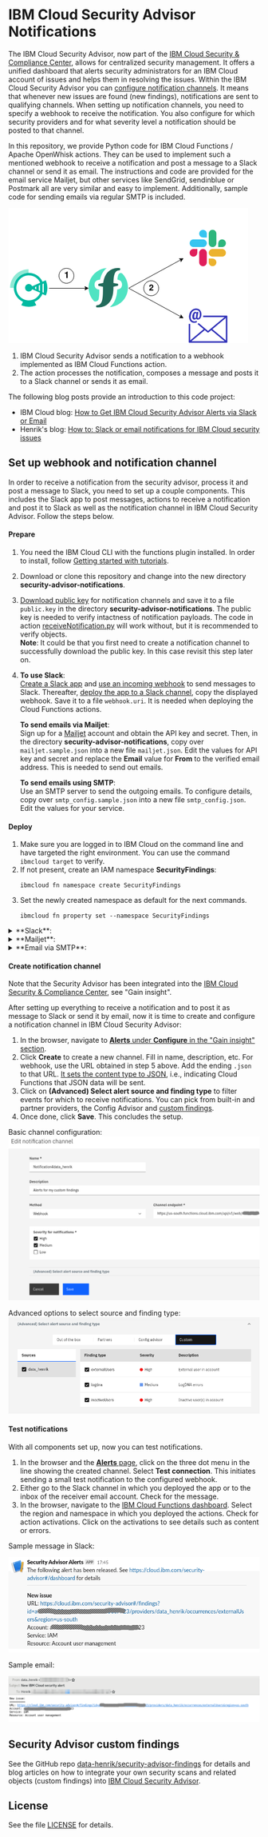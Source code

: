 # IBM Cloud Security Advisor Notifications
The IBM Cloud Security Advisor, now part of the [IBM Cloud Security & Compliance Center](https://cloud.ibm.com/security-compliance/overview), allows for centralized security management. It offers a unified dashboard that alerts security administrators for an IBM Cloud account of issues and helps them in resolving the issues. Within the IBM Cloud Security Advisor you can [configure notification channels](https://cloud.ibm.com/docs/services/security-advisor?topic=security-advisor-notifications). It means that whenever new issues are found (new findings), notifications are sent to qualifying channels. When setting up notification channels, you need to specify a webhook to receive the notification. You also configure for which security providers and for what severity level a notification should be posted to that channel.

In this repository, we provide Python code for IBM Cloud Functions / Apache OpenWhisk actions. They can be used to implement such a mentioned webhook to receive a notification and post a message to a Slack channel or send it as email. The instructions and code are provided for the email service Mailjet, but other services like SendGrid, sendinblue or Postmark all are very similar and easy to implement. Additionally, sample code for sending emails via regular SMTP is included.

![Architecture](/screenshots/SecAdv_Notifications_Architecture.png)

1. IBM Cloud Security Advisor sends a notification to a webhook implemented as IBM Cloud Functions action.
2. The action processes the notification, composes a message and posts it to a Slack channel or sends it as email.


The following blog posts provide an introduction to this code project:
- IBM Cloud blog: [How to Get IBM Cloud Security Advisor Alerts via Slack or Email](https://www.ibm.com/cloud/blog/ibm-cloud-security-advisor-alerts-via-slack-or-email)
- Henrik's blog: [How to: Slack or email notifications for IBM Cloud security issues](https://blog.4loeser.net/2020/03/how-to-slack-or-email-notifications-for.html)


## Set up webhook and notification channel
In order to receive a notification from the security advisor, process it and post a message to Slack, you need to set up a couple components. This includes the Slack app to post messages, actions to receive a notification and post it to Slack as well as the notification channel in IBM Cloud Security Advisor. Follow the steps below.

#### Prepare
1. You need the IBM Cloud CLI with the functions plugin installed. In order to install, follow [Getting started with tutorials](https://cloud.ibm.com/docs/tutorials?topic=solution-tutorials-getting-started).
2. Download or clone this repository and change into the new directory **security-advisor-notifications**.
3. [Download public key](https://cloud.ibm.com/security-advisor#/notifications) for notification channels and save it to a file `public.key` in the directory **security-advisor-notifications**. The public key is needed to verify intactness of notification payloads. The code in action [receiveNotification.py](/src/receiveNotification.py) will work without, but it is recommended to verify objects.   
**Note**: It could be that you first need to create a notification channel to successfully download the public key. In this case revisit this step later on.
4. **To use Slack**:   
   [Create a Slack app](https://api.slack.com/start) and [use an incoming webhook](https://api.slack.com/messaging/webhooks) to send messages to Slack. Thereafter, [deploy the app to a Slack channel](https://api.slack.com/best-practices/blueprints/per-channel-webhooks), copy the displayed webhook. Save it to a file `webhook.uri`. It is needed when deploying the Cloud Functions actions.

   **To send emails via Mailjet**:   
   Sign up for a [Mailjet](https://www.mailjet.com/) account and obtain the API key and secret. Then, in the directory **security-advisor-notifications**, copy over `mailjet.sample.json` into a new file `mailjet.json`. Edit the values for API key and secret and replace the **Email** value for **From** to the verified email address. This is needed to send out emails.

   **To send emails using SMTP**:   
   Use an SMTP server to send the outgoing emails. To configure details, copy over  `smtp_config.sample.json` into a new file `smtp_config.json`. Edit the values for your service.


#### Deploy
1. Make sure you are logged in to IBM Cloud on the command line and have targeted the right environment. You can use the command `ibmcloud target` to verify.
2. If not present, create an IAM namespace **SecurityFindings**:
   ```
   ibmcloud fn namespace create SecurityFindings
   ```
3. Set the newly created namespace as default for the next commands.
   ```
   ibmcloud fn property set --namespace SecurityFindings
   ```

<details>
<summary>**Slack**:</summary>

4. In the same terminal, execute the following command:   
   ```
   SA_PUBLIC_KEY=$(cat public.key) SLACK_WEBHOOK_URL=$(cat webhook.uri) ibmcloud fn deploy -m manifestSlack.yaml
   ```
   It sets two environment variables based on the file content from the prepare phase above. The variables are used to bind action parameters. See the files [manifestSlack.yaml](manifestSlack.yaml) and the related action code for details.
5. Next, you need to obtain the URL for web-enabled action. It serves as webhook for the notification channel. Execute the following:
   ```
   ibmcloud fn action get security_notifications/notificationToSlack --url
   ```
</details>
<details>
<summary>**Mailjet**:</summary>

4. In the same terminal, execute the following command:   

   ```
   SA_PUBLIC_KEY=$(cat public.key) MAILJET_CONFIG=$(cat mailjet.json) ibmcloud fn deploy -m manifestEmailMailjet.yaml
   ```

   It sets two environment variables based on the file content from the prepare phase above. The variables are used to bind action parameters. See the files [manifestEmailMailjet.yaml](manifestEmailMailjet.yaml) and the related action code for details.
5. Next, you need to obtain the URL for web-enabled action. It serves as webhook for the notification channel. Execute the following:
   ```
   ibmcloud fn action get security_notifications/notificationToEmail --url
   ```
</details>
<details>
<summary>**Email via SMTP**:</summary>

4. In the same terminal, execute the following command:   

   ```
   SA_PUBLIC_KEY=$(cat public.key) SMTP_CONFIG=$(cat smtp_config.json) ibmcloud fn deploy -m manifestEmailSMTP.yaml
   ```

   It sets two environment variables based on the file content from the prepare phase above. The variables are used to bind action parameters. See the files [manifestEmailSMTP.yaml](manifestEmailSMTP.yaml) and the related action code for details.
5. Next, you need to obtain the URL for web-enabled action. It serves as webhook for the notification channel. Execute the following:
   ```
   ibmcloud fn action get security_notifications/notificationToEmailbySMTP --url
   ```
</details>


#### Create notification channel
Note that the Security Advisor has been integrated into the [IBM Cloud Security & Compliance Center](https://cloud.ibm.com/security-compliance/overview), see "Gain insight".

After setting up everything to receive a notification and to post it as message to Slack or send it by email, now it is time to create and configure a notification channel in IBM Cloud Security Advisor:
1. In the browser, navigate to [**Alerts** under **Configure** in the "Gain insight" section](https://cloud.ibm.com/security-compliance/alerts).
2. Click **Create** to create a new channel. Fill in name, description, etc. For webhook, use the URL obtained in step 5 above. Add the ending `.json` to that URL. [It sets the content type to JSON](https://cloud.ibm.com/docs/openwhisk?topic=cloud-functions-actions_web#actions_web_extra), i.e., indicating Cloud Functions that JSON data will be sent.
3. Click on **(Advanced) Select alert source and finding type** to filter events for which to receive notifications. You can pick from built-in and partner providers, the Config Advisor and [custom findings](https://github.com/data-henrik/security-advisor-findings).
4. Once done, click **Save**. This concludes the setup.

Basic channel configuration:   
![Edit notification channel](screenshots/SecurityAdvisor_EditChannel.png)


Advanced options to select source and finding type:   
![Advanced options to select source and finding type](/screenshots/SecurityAdvisor_Filter.png)

#### Test notifications
With all components set up, now you can test notifications.
1. In the browser and the [**Alerts** page](https://cloud.ibm.com/security-compliance/alerts), click on the three dot menu in the line showing the created channel. Select **Test connection**. This initiates sending a small test notification to the configured webhook.
2. Either go to the Slack channel in which you deployed the app or to the inbox of the receiver email account. Check for the message.
3. In the browser, navigate to the [IBM Cloud Functions dashboard](https://cloud.ibm.com/functions/dashboard). Select the region and namespace in which you deployed the actions. Check for action activations. Click on the activations to see details such as content or errors.


Sample message in Slack:

![Slack message about new security finding](/screenshots/SlackMessage_SecurityAlert.png)

Sample email:

![Email with security alert](/screenshots/SecAdv_EmailNotification.png)


## Security Advisor custom findings

See the GitHub repo [data-henrik/security-advisor-findings](https://github.com/data-henrik/security-advisor-findings) for details and blog articles on how to integrate your own security scans and related objects (custom findings) into [IBM Cloud Security Advisor](https://cloud.ibm.com/security-advisor).

## License
See the file [LICENSE](/LICENSE) for details.